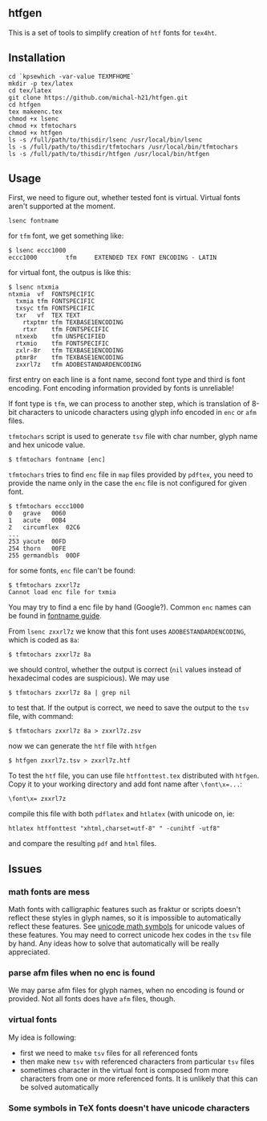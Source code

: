 htfgen 
------

This is a set of tools to simplify creation of `htf` fonts for `tex4ht`.

## Installation

    cd `kpsewhich -var-value TEXMFHOME`
    mkdir -p tex/latex
    cd tex/latex
    git clone https://github.com/michal-h21/htfgen.git
    cd htfgen
    tex makeenc.tex
    chmod +x lsenc
    chmod +x tfmtochars
    chmod +x htfgen
    ls -s /full/path/to/thisdir/lsenc /usr/local/bin/lsenc
    ls -s /full/path/to/thisdir/tfmtochars /usr/local/bin/tfmtochars
    ls -s /full/path/to/thisdir/htfgen /usr/local/bin/htfgen

## Usage

First, we need to figure out, whether tested font is virtual. Virtual fonts aren't supported at the moment. 

    lsenc fontname

for `tfm` font, we get something like:

    $ lsenc eccc1000
    eccc1000        tfm     EXTENDED TEX FONT ENCODING - LATIN

for virtual font, the outpus is like this:

    $ lsenc ntxmia 
    ntxmia	vf	FONTSPECIFIC
      txmia	tfm	FONTSPECIFIC
      txsyc	tfm	FONTSPECIFIC
      txr	vf	TEX TEXT
        rtxptmr	tfm	TEXBASE1ENCODING
        rtxr	tfm	FONTSPECIFIC
      ntxexb	tfm	UNSPECIFIED
      rtxmio	tfm	FONTSPECIFIC
      zxlr-8r	tfm	TEXBASE1ENCODING
      ptmr8r	tfm	TEXBASE1ENCODING
      zxxrl7z	tfm	ADOBESTANDARDENCODING
    
first entry on each line is a font name, second font type and third is font 
encoding. Font encoding information provided by fonts is unreliable!

If font type is `tfm`, we can process to another step, which is translation of
8-bit characters to unicode characters using glyph info encoded in `enc` or 
`afm` files.

`tfmtochars` script is used to generate `tsv` file with char number, glyph name
and hex unicode value.

    $ tfmtochars fontname [enc]

`tfmtochars` tries to find `enc` file in `map` files provided by `pdftex`, you
need to provide the name only in the case the `enc` file is not configured for
given font.

    $ tfmtochars eccc1000
    0	grave	0060
    1	acute	00B4
    2	circumflex	02C6
    ...
    253	yacute	00FD
    254	thorn	00FE
    255	germandbls	00DF

for some fonts, `enc` file can't be found:

    $ tfmtochars zxxrl7z
    Cannot load enc file for txmia

You may try to find a enc file by hand (Google?). Common `enc` names can be 
found in [fontname guide](http://ftp.math.utah.edu/pub/tex/historic/fonts/fontname/fontname-2.2/fontname_5.html#SEC22). 

From `lsenc zxxrl7z` we know that this font uses `ADOBESTANDARDENCODING`, which is coded as `8a`:

    $ tfmtochars zxxrl7z 8a 

we should control, whether the output is correct (`nil` values instead 
of hexadecimal codes are suspicious). We may use 

    $ tfmtochars zxxrl7z 8a | grep nil

to test that. If the output is correct, we need to save the output to the 
`tsv` file, with command:


    $ tfmtochars zxxrl7z 8a > zxxrl7z.zsv

now we can generate the `htf` file with `htfgen`

    $ htfgen zxxrl7z.tsv > zxxrl7z.htf

To test the `htf` file, you can use file `htffonttest.tex` distributed with 
`htfgen`. Copy it to your working directory and add font name after 
`\font\x=...`:

    \font\x= zxxrl7z

compile this file with both `pdflatex` and `htlatex` (with unicode on, ie:

    htlatex htffonttest "xhtml,charset=utf-8" " -cunihtf -utf8"

and compare the resulting `pdf` and `html` files.


## Issues

### math fonts are mess

Math fonts with calligraphic features such as fraktur or scripts doesn't 
reflect these styles in glyph names, so it is impossible to automatically 
reflect these features. See [unicode math symbols](http://milde.users.sourceforge.net/LUCR/Math/unimathsymbols.xhtml)
for unicode values of these features. You may need to correct unicode hex codes
in the `tsv` file by hand. Any ideas how to solve that automatically will be
really appreciated.

### parse afm files when no enc is found

We may parse afm files for glyph names, when no encoding is found or provided.
Not all fonts does have `afm` files, though.

### virtual fonts

My idea is following: 

- first we need to make `tsv` files for all referenced fonts
- then make new `tsv` with referenced characters from particular `tsv` files
- sometimes character in the virtual font is composed from more characters from
one or more referenced fonts. It is unlikely that this can be solved 
automatically

### Some symbols in TeX fonts doesn't have unicode characters


